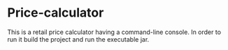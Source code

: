 Price-calculator
================

This is a retail price calculator having a command-line console.
In order to run it build the project and run the executable jar.